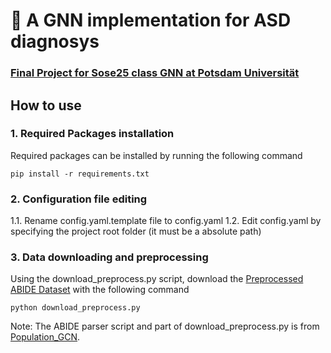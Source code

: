 # 🧠 A GNN implementation for ASD diagnosys

### <ins>Final Project for Sose25 class GNN at Potsdam Universität </ins>

## How to use 

### 1. Required Packages installation
Required packages  can be installed by running the following command

```
pip install -r requirements.txt
```


### 2. Configuration file editing

 1.1. Rename config.yaml.template file to config.yaml
 1.2. Edit config.yaml by specifying the project root folder (it must be a absolute path)

### 3. Data downloading and preprocessing

Using the download_preprocess.py script, download the [Preprocessed ABIDE Dataset](http://preprocessed-connectomes-project.org/abide/)  with the following command

```
python download_preprocess.py
```
Note: The ABIDE parser script and part of download_preprocess.py  is from [Population_GCN](https://github.com/parisots/population-gcn). 





